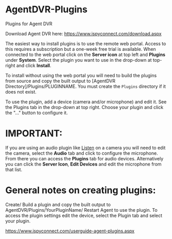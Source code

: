 # AgentDVR-Plugins
Plugins for Agent DVR

Download Agent DVR here:
https://www.ispyconnect.com/download.aspx

The easiest way to install plugins is to use the remote web portal. Access to this requires a subscription but a one-week free trial is available. When connected to the web portal click on the **Server icon** at top left and **Plugins** under **System**. Select the plugin you want to use in the drop-down at top-right and click **Install**.

To install without using the web portal you will need to build the plugins from source and copy the built output to [AgentDVR Directory]/Plugins/PLUGINNAME. You must create the `Plugins` directory if it does not exist.

To use the plugin, add a device (camera and/or microphone) and edit it. See the Plugins tab in the drop-down at top right. Choose your plugin and click the "..." button to configure it. 

# IMPORTANT:

If you are using an audio plugin like [Listen](https://github.com/ispysoftware/AgentDVR-Plugins/tree/main/Listen) on a camera you will need to edit the camera, select the **Audio** tab and click to configure the microphone. From there you can access the **Plugins** tab for audio devices. Alternatively you can click the **Server Icon**, **Edit Devices** and edit the microphone from that list.

# General notes on creating plugins:

Create/ Build a plugin and copy the built output to AgentDVR/Plugins/YourPluginName/
Restart Agent to use the plugin. To access the plugin settings edit the device, select the Plugin tab and select your plugin.

https://www.ispyconnect.com/userguide-agent-plugins.aspx
